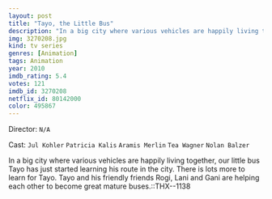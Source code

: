 ```yaml
---
layout: post
title: "Tayo, the Little Bus"
description: "In a big city where various vehicles are happily living together, our little bus Tayo has just started learning his route in the city. There is lots more to learn for Tayo. Tayo and his friendly friends Rogi, Lani and Gani are helping each other to become great mature buses..."
img: 3270208.jpg
kind: tv series
genres: [Animation]
tags: Animation 
year: 2010
imdb_rating: 5.4
votes: 121
imdb_id: 3270208
netflix_id: 80142000
color: 495867
---
```

Director: `N/A`  

Cast: `Jul Kohler` `Patricia Kalis` `Aramis Merlin` `Tea Wagner` `Nolan Balzer` 

In a big city where various vehicles are happily living together, our little bus Tayo has just started learning his route in the city. There is lots more to learn for Tayo. Tayo and his friendly friends Rogi, Lani and Gani are helping each other to become great mature buses.::THX--1138
